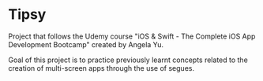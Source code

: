# Tipsy

Project that follows the Udemy course "iOS & Swift - The Complete iOS App Development Bootcamp" created by Angela Yu.

Goal of this project is to practice previously learnt concepts related to the creation of multi-screen apps through the use of segues.
